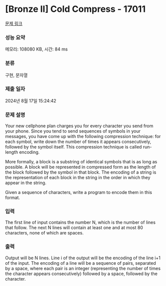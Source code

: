 # [Bronze II] Cold Compress - 17011 

[문제 링크](https://www.acmicpc.net/problem/17011) 

### 성능 요약

메모리: 108080 KB, 시간: 84 ms

### 분류

구현, 문자열

### 제출 일자

2024년 8월 17일 15:24:42

### 문제 설명

<p>Your new cellphone plan charges you for every character you send from your phone. Since you tend to send sequences of symbols in your messages, you have come up with the following compression technique: for each symbol, write down the number of times it appears consecutively, followed by the symbol itself. This compression technique is called run-length encoding.</p>

<p>More formally, a block is a substring of identical symbols that is as long as possible. A block will be represented in compressed form as the length of the block followed by the symbol in that block. The encoding of a string is the representation of each block in the string in the order in which they appear in the string.</p>

<p>Given a sequence of characters, write a program to encode them in this format.</p>

### 입력 

 <p>The first line of input contains the number N, which is the number of lines that follow. The next N lines will contain at least one and at most 80 characters, none of which are spaces.</p>

### 출력 

 <p>Output will be N lines. Line i of the output will be the encoding of the line i+1 of the input. The encoding of a line will be a sequence of pairs, separated by a space, where each pair is an integer (representing the number of times the character appears consecutively) followed by a space, followed by the character.</p>

